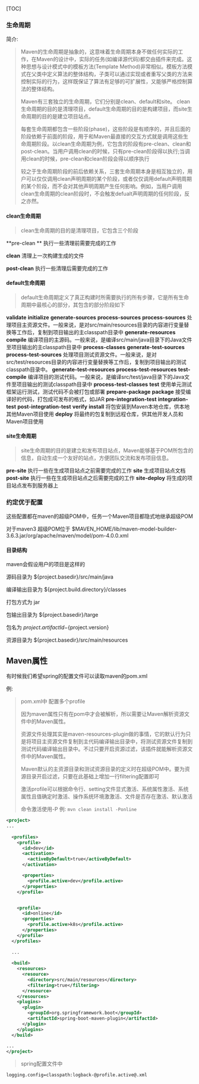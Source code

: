 [TOC]



### 生命周期

简介:

> Maven的生命周期是抽象的，这意味着生命周期本身不做任何实际的工作，在Maven的设计中，实际的任务(如编译源代码)都交由插件来完成。这种思想与设计模式中的模板方法(Template Method)非常相似。模板方法模式在父类中定义算法的整体结构，子类可以通过实现或者重写父类的方法来控制实际的行为，这样既保证了算法有足够的可扩展性，又能够严格控制算法的整体结构。
>
> Maven有三套独立的生命周期，它们分别是clean、default和site。 clean生命周期的目的是清理项目，default生命周期的目的是构建项目，而site生命周期的目的是建立项目站点。
>
> 每套生命周期都包含一些阶段(phase)，这些阶段是有顺序的，并且后面的阶段依赖于前面的阶段，用于和Maven最直接的交互方式就是调用这些生命周期阶段。以clean生命周期为例，它包含的阶段有pre-clean、clean和post-clean。当用户调用clean的时候，只有pre-clean阶段得以执行;当调用clean的时候，pre-clean和clean阶段会得以顺序执行
>
> 较之于生命周期阶段的前后依赖关系，三套生命周期本身是相互独立的，用户可以仅仅调用clean声明周期的某个阶段，或者仅仅调用default声明周期的某个阶段，而不会对其他声明周期产生任何影响。例如，当用户调用clean生命周期的clean阶段时，不会触发defualt声明周期的任何阶段，反之亦然。



#### clean生命周期

> clean生命周期的目的是清理项目，它包含三个阶段

**pre-clean ** 执行一些清理前需要完成的工作

**clean** 清理上一次构建生成的文件

**post-clean** 执行一些清理后需要完成的工作



#### default生命周期

> default生命周期定义了真正构建时所需要执行的所有步骤，它是所有生命周期中最核心的部分，其包含的部分阶段如下


**validate**
**initialize**
**generate-sources**
**process-sources**
**process-sources** 处理项目主资源文件。一般来说，是对src/main/resources目录的内容进行变量替换等工作后，复制到项目输出的主classpath目录中
**generate-resources**
**compile** 编译项目的主源码。一般来说，是编译src/main/java目录下的Java文件至项目输出的主classpath目录中
**process-classes**
**generate-test-sources**
**process-test-sources** 处理项目测试资源文件。一般来说，是对src/test/resources目录的内容进行变量替换等工作后，复制到项目输出的测试classpath目录中。
**generate-test-resources**
**process-test-resources**
**test-compile** 编译项目的测试代码。一般来说，是编译src/test/java目录下的Java文件至项目输出的测试classpath目录中
**process-test-classes**
**test** 使用单元测试框架运行测试，测试代码不会被打包或部署
**prepare-package**
**package** 接受编译好的代码，打包成可发布的格式，如JAR
**pre-integration-test**
**integration-test**
**post-integration-test**
**verify**
**install** 将包安装到Maven本地仓库，供本地其他Maven项目使用
**deploy** 将最终的包复制到远程仓库，供其他开发人员和Maven项目使用



#### site生命周期

> site生命周期的目的是建立和发布项目站点，Maven能够基于POM所包含的信息，自动生成一个友好的站点，方便团队交流和发布项目信息。

**pre-site** 执行一些在生成项目站点之前需要完成的工作
**site** 生成项目站点文档
**post-site** 执行一些在生成项目站点之后需要完成的工作
**site-deploy** 将生成的项目站点发布到服务器上





### 约定优于配置

这些配置都在maven的超级POM中，任务一个Maven项目都隐式地继承超级POM

对于maven3 超级POM位于  $MAVEN_HOME/lib/maven-model-builder-3.6.3.jar/org/apache/maven/model/pom-4.0.0.xml



#### 目录结构

maven会假设用户的项目是这样的

源码目录为 ${project.basedir}/src/main/java

编译输出目录为 ${project.build.directory}/classes

打包方式为 jar

包输出目录为 ${project.basedir}/targe

包名为 ${project.artifactId}-${project.version}

资源目录为 ${project.basedir}/src/main/resources





## Maven属性

有时候我们希望spring的配置文件可以读取maven的pom.xml



例:

> pom.xml中 配置多个profile
>
> 因为maven属性只有在pom中才会被解析，所以需要让Maven解析资源文件中的Maven属性。
>
> 资源文件处理其实是maven-resources-plugin做的事情，它的默认行为只是将项目主资源文件复制到主代码编译输出目录中，将测试资源文件复制到测试代码编译输出目录中。不过只要开启资源过滤，该插件就能解析资源文件中的Maven属性。
>
> Maven默认的主资源目录和测试资源目录的定义时在超级POM中。要为资源目录开启过滤，只要在此基础上增加一行filtering配置即可
>
> 激活profile可以根据命令行、setting文件显式激活、系统属性激活、系统属性且值确定时激活、操作系统环境激激活、文件是否存在激活、默认激活
>
> 命令激活使用-P 例: `mvn clean install -Ponline`

```xml
<project>
...
  
  <profiles>
    <profile>
      <id>dev</id>
      <activation>
        <activeByDefault>true</activeByDefault>
      </activation>

      <properties>
        <profile.active>dev</profile.active>
      </properties>
    </profile>


    <profile>
      <id>online</id>
      <properties>
        <profile.active>k8s</profile.active>
      </properties>
    </profile>
  </profiles>
  
  ...
  
  <build>
    <resources>
      <resource>
        <directory>src/main/resources</directory>
        <filtering>true</filtering>
      </resource>
    </resources>
    <plugins>
      <plugin>
        <groupId>org.springframework.boot</groupId>
        <artifactId>spring-boot-maven-plugin</artifactId>
      </plugin>
    </plugins>
  </build>
  
...
</project>
```



> spring配置文件中

```properties
logging.config=classpath:logback-@profile.active@.xml
```







































